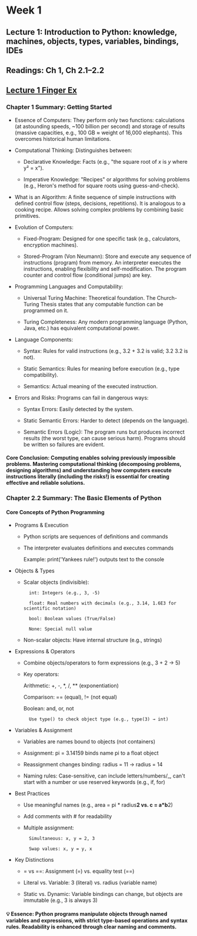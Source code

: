 # Week 1
## Lecture 1: Introduction to Python: knowledge, machines, objects, types, variables, bindings, IDEs

## Readings: Ch 1, Ch 2.1–2.2
## [Lecture 1 Finger Ex](./finger_exercise_w1.py)

### Chapter 1 Summary: Getting Started

 * Essence of Computers: They perform only two functions: calculations (at astounding speeds, ~100 billion per second) and storage of results (massive capacities, e.g., 100 GB ≈ weight of 16,000 elephants). This overcomes historical human limitations.

 * Computational Thinking: Distinguishes between:

    + Declarative Knowledge: Facts (e.g., "the square root of *x* is *y* where y² = x").

    + Imperative Knowledge: "Recipes" or algorithms for solving problems (e.g., Heron's method for square roots using guess-and-check).

 * What is an Algorithm: A finite sequence of simple instructions with defined control flow (steps, decisions, repetitions). It is analogous to a cooking recipe. Allows solving complex problems by combining basic primitives.

 * Evolution of Computers:

    + Fixed-Program: Designed for one specific task (e.g., calculators, encryption machines).

    + Stored-Program (Von Neumann): Store and execute any sequence of instructions (program) from memory. An interpreter executes the instructions, enabling flexibility and self-modification. The program counter and control flow (conditional jumps) are key.

 * Programming Languages and Computability:

    + Universal Turing Machine: Theoretical foundation. The Church-Turing Thesis states that any computable function can be programmed on it.

    + Turing Completeness: Any modern programming language (Python, Java, etc.) has equivalent computational power.

 * Language Components:

    - Syntax: Rules for valid instructions (e.g., 3.2 + 3.2 is valid; 3.2 3.2 is not).

    - Static Semantics: Rules for meaning before execution (e.g., type compatibility).

    - Semantics: Actual meaning of the executed instruction.

 * Errors and Risks: Programs can fail in dangerous ways:

    + Syntax Errors: Easily detected by the system.

    + Static Semantic Errors: Harder to detect (depends on the language).

    + Semantic Errors (Logic): The program runs but produces incorrect results (the worst type, can cause serious harm). Programs should be written so failures are evident.

#### Core Conclusion: Computing enables solving previously impossible problems. Mastering computational thinking (decomposing problems, designing algorithms) and understanding how computers execute instructions literally (including the risks!) is essential for creating effective and reliable solutions.

### Chapter 2.2 Summary: The Basic Elements of Python
 #### Core Concepts of Python Programming

 * Programs & Execution

    + Python scripts are sequences of definitions and commands

    + The interpreter evaluates definitions and executes commands

        Example: print('Yankees rule!') outputs text to the console

 * Objects & Types

    + Scalar objects (indivisible):

            int: Integers (e.g., 3, -5)

            float: Real numbers with decimals (e.g., 3.14, 1.6E3 for scientific notation)

            bool: Boolean values (True/False)

            None: Special null value

    + Non-scalar objects: Have internal structure (e.g., strings)

 * Expressions & Operators

    + Combine objects/operators to form expressions (e.g., 3 + 2 → 5)

    + Key operators:

        Arithmetic: +, -, *, /, ** (exponentiation)

        Comparison: == (equal), != (not equal)

        Boolean: and, or, not

            Use type() to check object type (e.g., type(3) → int)

 * Variables & Assignment

    + Variables are names bound to objects (not containers)

    + Assignment: pi = 3.14159 binds name pi to a float object

    + Reassignment changes binding: radius = 11 → radius = 14

    + Naming rules: Case-sensitive, can include letters/numbers/_, can't start with a number or use reserved keywords (e.g., if, for)

 * Best Practices

    + Use meaningful names (e.g., area = pi * radius**2 vs. c = a*b**2)

    + Add comments with # for readability

    + Multiple assignment:

            Simultaneous: x, y = 2, 3

            Swap values: x, y = y, x

 * Key Distinctions

    + = vs ==: Assignment (=) vs. equality test (==)

    + Literal vs. Variable: 3 (literal) vs. radius (variable name)

    + Static vs. Dynamic: Variable bindings can change, but objects are immutable (e.g., 3 is always 3)

#### 💡 Essence: Python programs manipulate objects through named variables and expressions, with strict type-based operations and syntax rules. Readability is enhanced through clear naming and comments.

